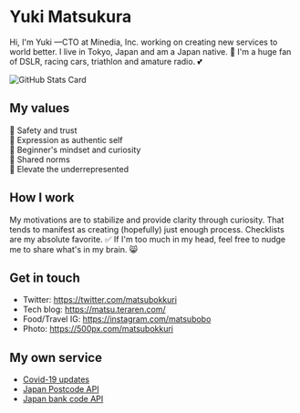 # Yuki Matsukura
Hi, I'm Yuki —CTO at Minedia, Inc. working on creating new services to world better. I live in Tokyo, Japan and am a Japan native. 🙌 I'm a huge fan of DSLR, racing cars, triathlon and amature radio. 💕

![GitHub Stats Card](https://github-readme-stats.vercel.app/api?username=matsubo&count_private=true&theme=dracula)


## My values
💖 Safety and trust<br>
🌟 Expression as authentic self<br>
🍏 Beginner's mindset and curiosity<br>
🙌 Shared norms<br>
🚀 Elevate the underrepresented

## How I work
My motivations are to stabilize and provide clarity through curiosity.
That tends to manifest as creating (hopefully) just enough process.
Checklists are my absolute favorite. ✅ If I'm too much in my head, feel free to nudge me to share what's in my brain. 😸

## Get in touch
- Twitter: https://twitter.com/matsubokkuri
- Tech blog: https://matsu.teraren.com/
- Food/Travel IG: https://instagram.com/matsubobo
- Photo: https://500px.com/matsubokkuri

## My own service
- [Covid-19 updates](https://covid19.teraren.com/)
- [Japan Postcode API](https://postcode.teraren.com/)
- [Japan bank code API](https://bank.teraren.com/)
